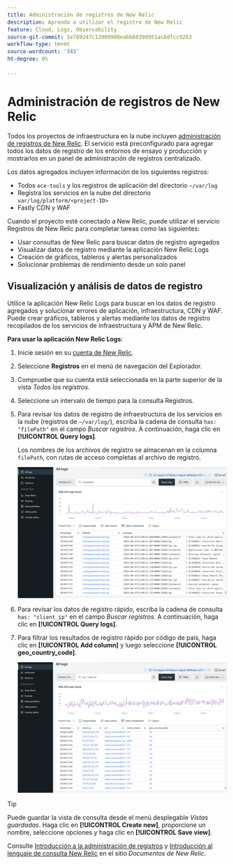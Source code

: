 ```yaml
---
title: Administración de registros de New Relic
description: Aprenda a utilizar el registro de New Relic
feature: Cloud, Logs, Observability
source-git-commit: 1e789247c12009908eabb6039d951acbdfcc9263
workflow-type: tm+mt
source-wordcount: '343'
ht-degree: 0%

---
```


# Administración de registros de New Relic

Todos los proyectos de infraestructura en la nube incluyen [administración de registros de New Relic](https://docs.newrelic.com/docs/logs/get-started/get-started-log-management/). El servicio está preconfigurado para agregar todos los datos de registro de los entornos de ensayo y producción y mostrarlos en un panel de administración de registros centralizado.

Los datos agregados incluyen información de los siguientes registros:

- Todos `ece-tools` y los registros de aplicación del directorio `~/var/log`
- Registra los servicios en la nube del directorio `var/log/platform/<project-ID>`
- Fastly CDN y WAF

Cuando el proyecto esté conectado a New Relic, puede utilizar el servicio Registros de New Relic para completar tareas como las siguientes:

- Usar consultas de New Relic para buscar datos de registro agregados
- Visualizar datos de registro mediante la aplicación New Relic Logs
- Creación de gráficos, tableros y alertas personalizados
- Solucionar problemas de rendimiento desde un solo panel

## Visualización y análisis de datos de registro

Utilice la aplicación New Relic Logs para buscar en los datos de registro agregados y solucionar errores de aplicación, infraestructura, CDN y WAF. Puede crear gráficos, tableros y alertas mediante los datos de registro recopilados de los servicios de infraestructura y APM de New Relic.

**Para usar la aplicación New Relic Logs**:

1. Inicie sesión en su [cuenta de New Relic](https://login.newrelic.com/login).

1. Seleccione **Registros** en el menú de navegación del Explorador.

1. Compruebe que su cuenta está seleccionada en la parte superior de la vista _Todos los registros_.

1. Seleccione un intervalo de tiempo para la consulta Registros.

1. Para revisar los datos de registro de infraestructura de los servicios en la nube (registros de `~/var/log/`), escriba la cadena de consulta `has: "filePath"` en el campo _Buscar registros_. A continuación, haga clic en **[!UICONTROL Query logs]**.

   Los nombres de los archivos de registro se almacenan en la columna `filePath`, con rutas de acceso completas al archivo de registro.

   ![Datos de registro del servicio New Relic del proyecto en la nube](../../assets/new-relic/var-log-query.png)

1. Para revisar los datos de registro rápido, escriba la cadena de consulta `has: "client_ip"` en el campo _Buscar registros_. A continuación, haga clic en **[!UICONTROL Query logs]**.

1. Para filtrar los resultados de registro rápido por código de país, haga clic en **[!UICONTROL Add column]** y luego seleccione **[!UICONTROL geo_country_code]**.

   ![Filtro de atributo de registro de CDN de New Relic del proyecto en la nube](../../assets/new-relic/fastly-countrycode-filter.png)

>[!TIP]
>
>Puede guardar la vista de consulta desde el menú desplegable _Vistas guardadas_. Haga clic en **[!UICONTROL Create new]**, proporcione un nombre, seleccione opciones y haga clic en **[!UICONTROL Save view]**.
>
>Consulte [Introducción a la administración de registros](https://docs.newrelic.com/docs/logs/get-started/get-started-log-management/) y [Introducción al lenguaje de consulta New Relic](https://docs.newrelic.com/docs/query-your-data/nrql-new-relic-query-language/get-started/introduction-nrql-new-relics-query-language/) en el sitio _Documentos de New Relic_.
